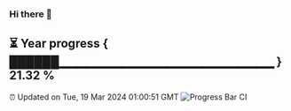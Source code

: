 ### Hi there 👋
⏳ Year progress { ██████▁▁▁▁▁▁▁▁▁▁▁▁▁▁▁▁▁▁▁▁▁▁▁▁ } 21.32 %
---
⏰ Updated on Tue, 19 Mar 2024 01:00:51 GMT
![Progress Bar CI](https://github.com/liununu/liununu/workflows/Progress%20Bar%20CI/badge.svg)
